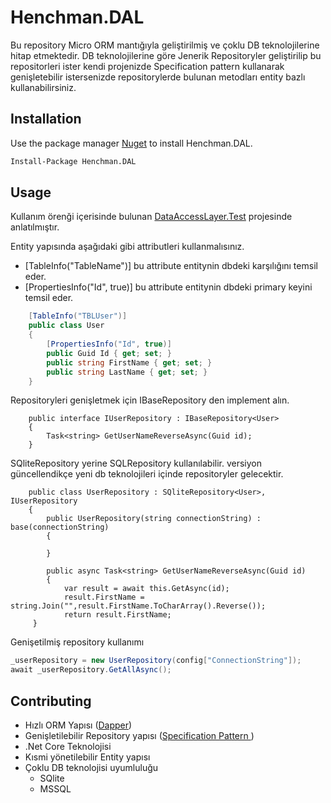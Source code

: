 # Henchman.DAL

Bu repository Micro ORM mantığıyla geliştirilmiş ve çoklu DB teknolojilerine hitap etmektedir. DB teknolojilerine göre Jenerik Repositoryler geliştirilip  bu repositorleri ister kendi projenizde Specification pattern kullanarak genişletebilir istersenizde  repositorylerde bulunan metodları entity bazlı kullanabilirsiniz.

## Installation

Use the package manager [Nuget](https://www.nuget.org/packages/Henchman.DAL/) to install Henchman.DAL.

```bash
Install-Package Henchman.DAL
```

## Usage

Kullanım örenği içerisinde bulunan [DataAccessLayer.Test](https://github.com/ahmetgencozlu/Henchman.DAL/tree/master/DataAccessLayer.Test) projesinde anlatılmıştır.

Entity yapısında aşağıdaki gibi attributleri kullanmalısınız. 
- [TableInfo("TableName")] bu attribute entitynin dbdeki karşılığını temsil eder.
- [PropertiesInfo("Id", true)] bu attribute entitynin dbdeki primary keyini temsil eder.
```csharp
    [TableInfo("TBLUser")]
    public class User
    {
        [PropertiesInfo("Id", true)]
        public Guid Id { get; set; }
        public string FirstName { get; set; }
        public string LastName { get; set; }
    }
```
Repositoryleri genişletmek için IBaseRepository den implement alın.
```charp
    public interface IUserRepository : IBaseRepository<User>
    {
        Task<string> GetUserNameReverseAsync(Guid id);
    }
```
SQliteRepository<TEntity> yerine SQLRepository<TEntity> kullanılabilir. versiyon güncellendikçe yeni db teknolojileri içinde repositoryler gelecektir.
```charp
    public class UserRepository : SQliteRepository<User>, IUserRepository
    {
        public UserRepository(string connectionString) : base(connectionString)
        {

        }

        public async Task<string> GetUserNameReverseAsync(Guid id)
        {
            var result = await this.GetAsync(id);
            result.FirstName = string.Join("",result.FirstName.ToCharArray().Reverse());
            return result.FirstName;
     }
```
Genişetilmiş repository kullanımı
```csharp
_userRepository = new UserRepository(config["ConnectionString"]);
await _userRepository.GetAllAsync();
```
## Contributing
- Hızlı ORM Yapısı ([Dapper](https://dapper-tutorial.net/dapper))
- Genişletilebilir Repository yapısı ([Specification Pattern
](https://en.wikipedia.org/wiki/Specification_pattern))
- .Net Core Teknolojisi
- Kısmi yönetilebilir Entity yapısı
- Çoklu DB teknolojisi uyumluluğu
  - SQlite
  - MSSQL

